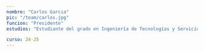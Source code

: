 ```yaml
---
nombre: "Carlos Garcia"
pic: "/team/carlos.jpg"
funcion: "Presidente"
estudios: "Estudiante del grado en Ingeniería de Tecnologías y Servicios de Telecomunicación"

curso: 24-25
---
```

